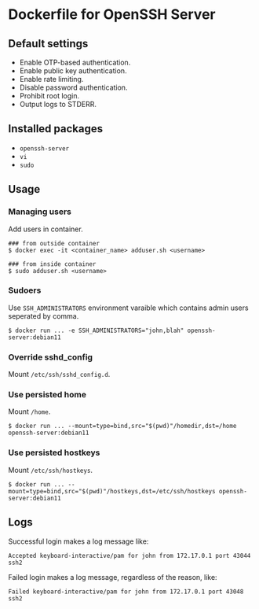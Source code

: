 # Dockerfile for OpenSSH Server

## Default settings

* Enable OTP-based authentication.
* Enable public key authentication.
* Enable rate limiting.
* Disable password authentication.
* Prohibit root login.
* Output logs to STDERR.


## Installed packages

* `openssh-server`
* `vi`
* `sudo`


## Usage

### Managing users

Add users in container.

```console
### from outside container
$ docker exec -it <container_name> adduser.sh <username>

### from inside container
$ sudo adduser.sh <username>
```

### Sudoers

Use `SSH_ADMINISTRATORS` environment varaible which contains admin users seperated by comma.

```console
$ docker run ... -e SSH_ADMINISTRATORS="john,blah" openssh-server:debian11
```


### Override sshd_config

Mount `/etc/ssh/sshd_config.d`.


### Use persisted home

Mount `/home`.

```console
$ docker run ... --mount=type=bind,src="$(pwd)"/homedir,dst=/home openssh-server:debian11
```


### Use persisted hostkeys

Mount `/etc/ssh/hostkeys`.

```console
$ docker run ... --mount=type=bind,src="$(pwd)"/hostkeys,dst=/etc/ssh/hostkeys openssh-server:debian11
```

## Logs

Successful login makes a log message like:

```
Accepted keyboard-interactive/pam for john from 172.17.0.1 port 43044 ssh2
```

Failed login makes a log message, regardless of the reason, like:

```
Failed keyboard-interactive/pam for john from 172.17.0.1 port 43048 ssh2
```
